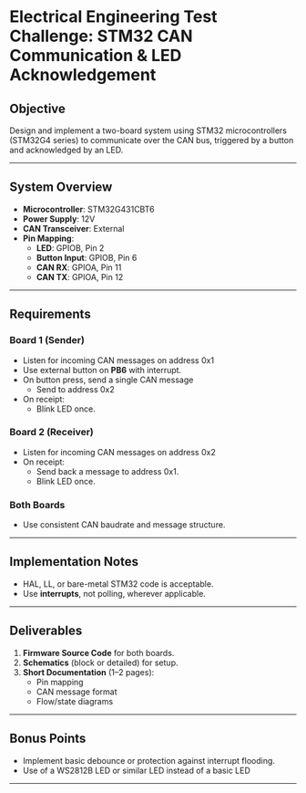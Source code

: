 # Electrical Engineering Test Challenge: STM32 CAN Communication & LED Acknowledgement

## Objective
Design and implement a two-board system using STM32 microcontrollers (STM32G4 series) to communicate over the CAN bus, triggered by a button and acknowledged by an LED.

---

## System Overview

- **Microcontroller**: STM32G431CBT6
- **Power Supply**: 12V
- **CAN Transceiver**: External
- **Pin Mapping**:
  - **LED**: GPIOB, Pin 2
  - **Button Input**: GPIOB, Pin 6
  - **CAN RX**: GPIOA, Pin 11
  - **CAN TX**: GPIOA, Pin 12

---

## Requirements

### Board 1 (Sender)
- Listen for incoming CAN messages on address 0x1
- Use external button on **PB6** with interrupt.
- On button press, send a single CAN message
  - Send to address 0x2
- On receipt:
  - Blink LED once.  


### Board 2 (Receiver)
- Listen for incoming CAN messages on address 0x2
- On receipt:
  - Send back a message to address 0x1.
  - Blink LED once.  

### Both Boards
- Use consistent CAN baudrate and message structure.

---

## Implementation Notes

- HAL, LL, or bare-metal STM32 code is acceptable.
- Use **interrupts**, not polling, wherever applicable.

---

## Deliverables

1. **Firmware Source Code** for both boards.
2. **Schematics** (block or detailed) for setup.
3. **Short Documentation** (1–2 pages):
   - Pin mapping
   - CAN message format
   - Flow/state diagrams

---

## Bonus Points

- Implement basic debounce or protection against interrupt flooding.
- Use of a WS2812B LED or similar LED instead of a basic LED

---

